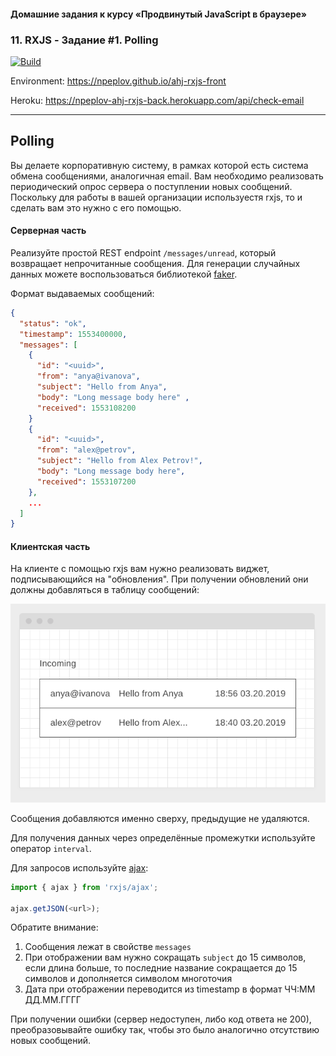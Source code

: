 #### Домашние задания к курсу «Продвинутый JavaScript в браузере»
### 11. RXJS - Задание #1. Polling

[![Build](https://ci.appveyor.com/api/projects/status/nh0chjs1aldg2w36?svg=true)](https://ci.appveyor.com/project/npeplov/ahj-rxjs-front)

Environment: https://npeplov.github.io/ahj-rxjs-front

Heroku: https://npeplov-ahj-rxjs-back.herokuapp.com/api/check-email

---

## Polling

Вы делаете корпоративную систему, в рамках которой есть система обмена сообщениями, аналогичная email. Вам необходимо реализовать периодический опрос сервера о поступлении новых сообщений. Поскольку для работы в вашей организации используестя rxjs, то и сделать вам это нужно с его помощью.

#### Серверная часть

Реализуйте простой REST endpoint `/messages/unread`, который возвращает непрочитанные сообщения. Для генерации случайных данных можете воспользоваться библиотекой [faker](https://www.npmjs.com/package/faker).

Формат выдаваемых сообщений:
```json
{
  "status": "ok",
  "timestamp": 1553400000,
  "messages": [
    {
      "id": "<uuid>",
      "from": "anya@ivanova",
      "subject": "Hello from Anya",
      "body": "Long message body here" ,
      "received": 1553108200
    }
    {
      "id": "<uuid>",
      "from": "alex@petrov",
      "subject": "Hello from Alex Petrov!",
      "body": "Long message body here",
      "received": 1553107200
    },
    ...
  ]
}
```

#### Клиентская часть

На клиенте с помощью rxjs вам нужно реализовать виджет, подписывающийся на "обновления". При получении обновлений они должны добавляться в таблицу сообщений:

![](./pic/polling.png)


Сообщения добавляются именно сверху, предыдущие не удаляются.

Для получения данных через определённые промежутки используйте оператор `interval`.

Для запросов используйте [ajax](https://rxjs-dev.firebaseapp.com/api/ajax/ajax):
```javascript
import { ajax } from 'rxjs/ajax';

ajax.getJSON(<url>);
```

Обратите внимание:
1. Сообщения лежат в свойстве `messages`
1. При отображении вам нужно сокращать `subject` до 15 символов, если длина больше, то последние название сокращается до 15 символов и дополняется символом многоточия
1. Дата при отображении переводится из timestamp в формат ЧЧ:ММ ДД.ММ.ГГГГ

При получении ошибки (сервер недоступен, либо код ответа не 200), преобразовывайте ошибку так, чтобы это было аналогично отсутствию новых сообщений.